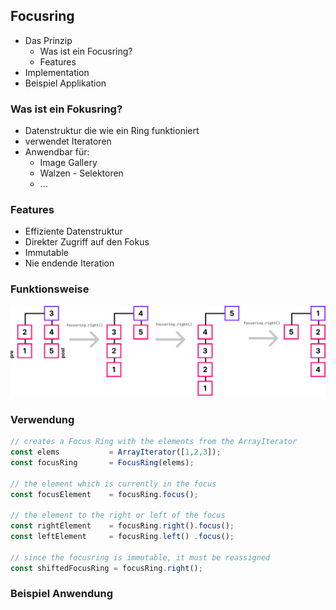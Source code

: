 ## Focusring
- Das Prinzip
  - Was ist ein Focusring?
  - Features
- Implementation
- Beispiel Applikation



### Was ist ein Fokusring?
- Datenstruktur die wie ein Ring funktioniert
- verwendet Iteratoren
- Anwendbar für:
  - Image Gallery
  - Walzen - Selektoren
  - ...



### Features
- Effiziente Datenstruktur
- Direkter Zugriff auf den Fokus
- Immutable
- Nie endende Iteration



### Funktionsweise
<img src="assets/focusring-demo.png" width="2114" alt="Focusring Image"/>



### Verwendung
```js [1-3|5-6|8-10|12-13]
// creates a Focus Ring with the elements from the ArrayIterator
const elems           = ArrayIterator([1,2,3]);
const focusRing       = FocusRing(elems);
  
// the element which is currently in the focus
const focusElement    = focusRing.focus();

// the element to the right or left of the focus
const rightElement    = focusRing.right().focus();
const leftElement     = focusRing.left() .focus();
  
// since the focusring is immutable, it must be reassigned
const shiftedFocusRing = focusRing.right();
```



### Beispiel Anwendung

<iframe style="border: none" width="100%" height="600" data-src="https://wildwyss.github.io/ip5-overview/contrib/p5_wild_wyss/src/focusring/example/SlotMachine.html" data-preload></iframe>

